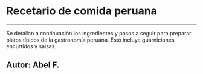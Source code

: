 # Recetario de comida peruana
---

Se detallan a continuación los ingredientes y pasos a seguir para preparar platos típicos de la gastronomía peruana. Esto incluye guarniciones, encurtidos y salsas.


## Autor: Abel F.

